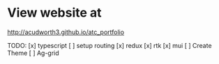# View website at

http://acudworth3.github.io/atc_portfolio

TODO:
 [x] typescript
 [ ] setup routing
 [x] redux
 [x] rtk
 [x] mui
    [ ] Create Theme
 [ ] Ag-grid